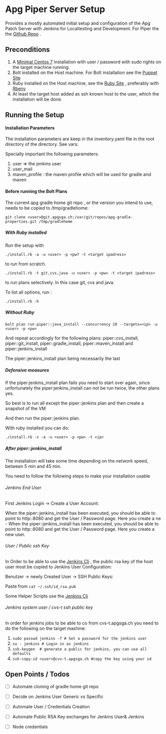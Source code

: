 # Apg Piper Server Setup

Provides a mostly automated initial setup and configuration of the Apg
Patch Server with Jenkins for Localtesting and Development.
For Piper the the [Github Repo]() .

## Preconditions

1. A [Minimal Centos 7](http://linuxsoft.cern.ch/centos/6.10/isos/x86_64/CentOS-6.10-x86_64-minimal.iso) installation with user / password with sudo rights
   on the target machine running.
2. Bolt installed on the Host machine. For Bolt installation see the
   [Puppet Site](https://puppet.com/docs/bolt/latest/bolt_installing.html)
3. Ruby installed on the Host machine, see the  [Ruby Site](https://www.ruby-lang.org/de/documentation/installation/) , preferably with [Rbenv](https://github.com/rbenv/rbenv )
4. At least the target host added as ssh known host to the user, which the installation will be done.

## Running the Setup

#### Installation Parameters

The installation parameters are keep in the inventory.yaml file in the
root directory of the directory. See vars:

Specially important the following parameters:

1. user => the jenkins user
2. user_mail
3. maven_profile : the maven profile which will be used for gradle and
   maven


#### Before running the Bolt Plans

The current apg gradle home git repo , or the version you intend to use,
needs to be copied to /tmp/gradlehome:

`git clone <user>@git.apgsga.ch:/var/git/repos/apg-gradle-properties.git
/tmp/gradlehome `

##### With Ruby installed

Run the setup with

`./install.rb -a -u <user> -p <pw? -t <target ipadress>`

to run from scratch.

`./install.rb -t git,cvs,java -u <user> -p <pw> -t <target ipadress>`

to run plans selectively. In this case git, cvs and java.

To list all options, run :

`./install.rb -h`

##### Without Ruby

`bolt plan run piper::java_install --concurrency 10 --targets=<ip> -u <user> -p <pw>`

And repeat accordingly for the following plans: piper::cvs_install,
piper::git_install, piper::gradle_install, piper::maven_install and
piper::jenkins_install

The piper::jenkins_install plan being necessarily the last

##### Defensive measures

If the piper:jenkins_install plan fails you need to start over again,
since unfortunately the piper:jenkins_install can not be run twice, the
other plans yes.

So best is to run all except the piper::jenkins plan and then create a
snapshot of the VM

And then run the piper::jenkins plan.

With ruby installed you can do:

`./install.rb -x -a -u <user> -p <pw> -t <ip>`


##### After piper::jenkins_install

The installation will take some time depending on the network speed,
between 5 min and 45 min.

You need to follow the following steps to make your installation usable

###### Jenkins End User

First Jenkins Login -> Create a User Account:

When the piper::jenkins_install has been executed, you should be able to
point to http:<ip>:8080 and get the User / Password page. Here you
create a ne - When the piper::jenkins_install has been executed, you
should be able to point to http:<ip>:8080 and get the User / Password
page. Here you create a new user.

###### User / Public ssh Key

In Order to be able to use the [Jenkins Cli](https://www.jenkins.io/doc/book/managing/cli/) , the public rsa key of the
host user most be copied to Jenkins User Configuration:

Benutzer -> newly Created User -> SSH Public Keys:

Paste from
`cat ~/.ssh/id_rsa.pub`

Some Helper Scripts use the [Jenkins Cli](https://www.jenkins.io/doc/book/managing/cli/)

###### Jenkins system user / cvs-t ssh public key

In order for jenkins jobs to be able to co from cvs-t.apgsga.ch you need
to do the following on the target mashine:

1. `sudo passwd jenkins -f # Set a password for the jenkins user`
2. `su - jenkins # Login in as jenkins`
3. `ssh-keygen  # generate a public for jenkins, you can use all defaults`
4. `ssh-copy-id <user>@cvs-t.apgsga.ch #copy the key using your id`

## Open Points / Todos

- [ ] Automate cloning of gradle home git repo
- [ ] Decide on Jenkins User Generic vs Specific
- [ ] Automate User / Credentials Creation
- [ ] Automate Public RSA Key exchanges for Jenkins User& Jenkins
- [ ] Node credentials






